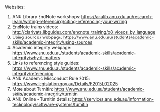 Websites:

1. ANU Library EndNote workshops: https://anulib.anu.edu.au/research-learn/writing-referencing/citing-referencing-your-writing
2. EndNote trains videos: http://clarivate.libguides.com/endnote_training/x8_videos_by_language
3. Using sources webpage: https://www.anu.edu.au/students/academic-skills/academic-integrity/using-sources
4. Academic integrity webpage: https://www.anu.edu.au/students/academic-skills/academic-integrity/why-it-matters
5. Links to referencing style guides: https://www.anu.edu.au/students/academic-skills/academic-integrity/referencing
6. ANU Academic Misconduct Rule 2015: https://www.legislation.gov.au/Details/F2015L02025
7. More about Turnitin: https://www.anu.edu.au/students/academic-skills/academic-integrity/turnitin
8. ANU Online - Turnitin details: https://services.anu.edu.au/information-technology/software-systems/turnitin